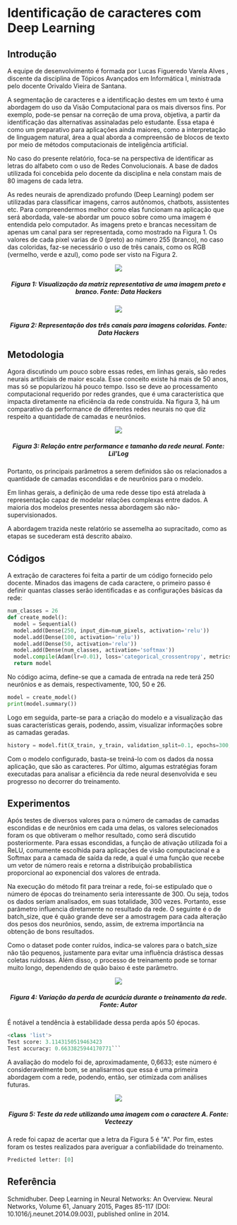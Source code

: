 # Identificação de caracteres com Deep Learning

## Introdução
A equipe de desenvolvimento é formada por Lucas Figueredo Varela Alves , discente da disciplina de Tópicos Avançados em Informática I, ministrada pelo docente Orivaldo Vieira de Santana.

A segmentação de caracteres e a identificação destes em um texto é uma abordagem do uso da Visão Computacional para os mais diversos fins. Por exemplo, pode-se pensar na correção de uma prova, objetiva, a partir da identificação das alternativas assinaladas pelo estudante. Essa etapa é como um preparativo para aplicações ainda maiores, como a interpretação de linguagem natural, área a qual aborda a compreensão de blocos de texto por meio de métodos computacionais de inteligência artificial.

No caso do presente relatório, foca-se na perspectiva de identificar as letras do alfabeto com o uso de Redes Convolucionais. A base de dados utilizada foi concebida pelo docente da disciplina e nela constam mais de 80 imagens de cada letra.

As redes neurais de aprendizado profundo (Deep Learning) podem ser utilizadas para classificar imagens, carros autônomos, chatbots, assistentes etc. Para compreendermos melhor como elas funcionam na aplicação que será abordada, vale-se abordar um pouco sobre como uma imagem é entendida pelo computador. As imagens preto e brancas necessitam de apenas um canal para ser representada, como mostrado na Figura 1. Os valores de cada pixel varias de 0 (preto) ao número 255 (branco), no caso das coloridas, faz-se necessário o uso de três canais, como os RGB (vermelho, verde e azul), como pode ser visto na Figura 2.

<center>
<img src="https://miro.medium.com/max/543/1*8Ja5x9y-7-Mecxth7_zQOw.jpeg"/>
<h5>Figura 1: Visualização da matriz representativa de uma imagem preto e branco.
Fonte: Data Hackers </h5></center>

<center>
<img src="https://miro.medium.com/max/1546/1*wtEvRZ5wsupHtJ6NDaaUmg.png"/>
<h5>Figura 2: Representação dos três canais para imagens coloridas.
Fonte: Data Hackers </h5></center>

## Metodologia

Agora discutindo um pouco sobre essas redes, em linhas gerais, são redes neurais artificiais de maior escala. Esse conceito existe há mais de 50 anos, mas só se popularizou há pouco tempo. Isso se deve ao processamento computacional requerido por redes grandes, que é uma característica que impacta diretamente na eficiência da rede construída. Na figura 3, há um comparativo da performance de diferentes redes neurais no que diz respeito a quantidade de camadas e neurônios.
<center>
<img src="https://lilianweng.github.io/lil-log/assets/images/data_size_vs_model_performance.png"/>
<h5>Figura 3: Relação entre performance e tamanho da rede neural.
Fonte: Lil'Log </h5></center>
Portanto, os principais parâmetros a serem definidos são os relacionados a quantidade de camadas escondidas e de neurônios para o modelo.

Em linhas gerais, a definição de uma rede desse tipo está atrelada à representação capaz de modelar relações complexas entre dados. A maioria dos modelos presentes nessa abordagem são não-supervisionados.

A abordagem trazida neste relatório se assemelha ao supracitado, como as etapas se sucederam está descrito abaixo.

## Códigos

A extração de caracteres foi feita a partir de um código fornecido pelo docente. Minados das imagens de cada caractere, o primeiro passo é definir quantas classes serão identificadas  e as configurações básicas da rede:

```py
num_classes = 26
def create_model():
  model = Sequential()
  model.add(Dense(250, input_dim=num_pixels, activation='relu'))
  model.add(Dense(100, activation='relu'))
  model.add(Dense(50, activation='relu'))
  model.add(Dense(num_classes, activation='softmax'))
  model.compile(Adam(lr=0.01), loss='categorical_crossentropy', metrics=['accuracy'])
  return model
```
No código acima, define-se que a camada de entrada na rede terá 250  neurônios e as demais, respectivamente, 100, 50 e 26.

```py
model = create_model()
print(model.summary())
```
Logo em seguida, parte-se para a criação do modelo e a visualização das suas características gerais, podendo, assim, visualizar informações sobre as camadas geradas.

```py
history = model.fit(X_train, y_train, validation_split=0.1, epochs=300, batch_size = 250, verbose = 1, shuffle = 15)
```

Com o modelo configurado, basta-se treiná-lo com os dados da nossa aplicação, que são as caracteres.
Por último, algumas estratégias foram executadas para analisar a eficiência da rede neural desenvolvida e seu progresso no decorrer do treinamento.

## Experimentos
Após testes de diversos valores para o número de camadas de camadas escondidas e de neurônios em cada uma delas, os valores selecionados foram os que obtiveram o melhor resultado, como será discutido posteriormente. Para essas escondidas, a função de ativação utilizada foi a ReLU, comumente escolhida para aplicações de visão computacional e a Softmax para a camada de saída da rede, a qual é uma função que recebe um vetor de número reais e retorna a distribuição probabilística proporcional ao exponencial dos valores de entrada.

Na execução do método fit para treinar a rede, foi-se estipulado que o número de épocas do treinamento seria interessante de 300. Ou seja, todos os dados seriam analisados, em suas totalidade, 300 vezes. Portanto, esse parâmetro influencia diretamente no resultado da rede. O seguinte é o de batch_size, que é quão grande deve ser a amostragem para cada alteração dos pesos dos neurônios, sendo, assim, de extrema importância na obtenção de bons resultados.

Como o dataset pode conter ruídos, indica-se valores para o batch_size não tão pequenos, justamente para evitar uma influência drástisca dessas coletas ruidosas. Além disso, o processo de treinamento pode se tornar muito longo, dependendo de quão baixo é este parâmetro.

<center>
<img src="https://i.postimg.cc/qMXK0N19/graf1.png"/>
<h5>Figura 4: Variação da perda de acurácia durante o treinamento da rede.
Fonte: Autor </h5></center>

É notável a tendência à estabilidade dessa perda após 50 épocas.

```py
<class 'list'>
Test score: 3.1143150519463423
Test accuracy: 0.6633825944170771```
```
A avaliação do modelo foi de, aproximadamente,  0,6633; este número é consideravelmente bom, se analisarmos que essa é uma primeira abordagem com a rede, podendo, então, ser otimizada com análises futuras.

<center>
<img src="https://static.vecteezy.com/system/resources/previews/000/184/397/original/letter-a-typography-background-vector.jpg"/>
<h5>Figura 5: Teste da rede utilizando uma imagem com o caractere A.
Fonte: Vecteezy </h5></center>
A rede foi capaz de acertar que a letra da Figura 5 é "A". Por fim, estes foram os testes realizados para averiguar a confiabilidade do treinamento.

```py
Predicted letter: [0]
```
## Referência
Schmidhuber. Deep Learning in Neural Networks: An Overview. Neural Networks, Volume 61, January 2015, Pages 85-117 (DOI: 10.1016/j.neunet.2014.09.003), published online in 2014.
